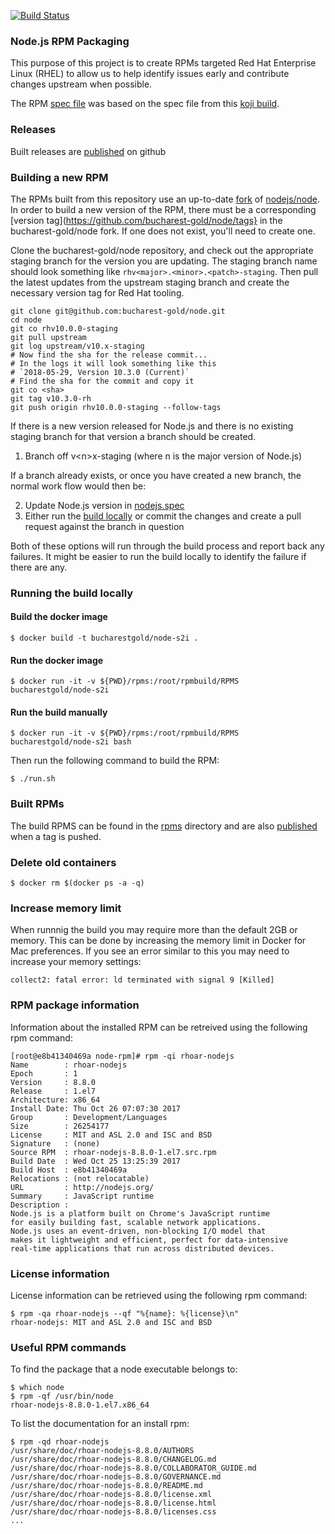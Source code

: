 [![Build Status](https://travis-ci.org/bucharest-gold/node-rpm.svg?branch=master)](https://travis-ci.org/bucharest-gold/node-rpm)

### Node.js RPM Packaging
This purpose of this project is to create RPMs targeted Red Hat Enterprise Linux (RHEL) to allow us to help identify issues
early and contribute changes upstream when possible.

The RPM [spec file](./src/nodejs.spec) was based on the spec file from this
[koji build](https://koji.fedoraproject.org/koji/buildinfo?buildID=861930).

### Releases 
Built releases are [published][] on github

### Building a new RPM
The RPMs built from this repository use an up-to-date [fork](https://github.com/bucharest-gold/node) of 
[nodejs/node](https://github.com/nodejs/node).
In order to build a new version of the RPM, there must be a corresponding 
[version tag](https://github.com/bucharest-gold/node/tags} in the bucharest-gold/node fork. If one does
not exist, you'll need to create one.

Clone the bucharest-gold/node repository, and check out the appropriate staging branch for the version you
are updating. The staging branch name should look something like `rhv<major>.<minor>.<patch>-staging`.
Then pull the latest updates from the upstream staging branch and create the necessary version tag for
Red Hat tooling.

```shell
git clone git@github.com:bucharest-gold/node.git
cd node
git co rhv10.0.0-staging
git pull upstream
git log upstream/v10.x-staging 
# Now find the sha for the release commit...
# In the logs it will look something like this
# `2018-05-29, Version 10.3.0 (Current)`
# Find the sha for the commit and copy it
git co <sha>
git tag v10.3.0-rh
git push origin rhv10.0.0-staging --follow-tags
```

If there is a new version released for Node.js and there is no existing staging branch for that version
a branch should be created.

1. Branch off v&lt;n&gt;x-staging (where n is the major version of Node.js) 

If a branch already exists, or once you have created a new branch, the normal work flow would then be:

2. Update Node.js version in [nodejs.spec](./src/nodejs.spec)
3. Either run the [build locally](#running-the-build-locally) or
  commit the changes and create a pull request against the branch in question

Both of these options will run through the build process and report back any failures. It might be
easier to run the build locally to identify the failure if there are any.

### Running the build locally

#### Build the docker image

    $ docker build -t bucharestgold/node-s2i .

#### Run the docker image

    $ docker run -it -v ${PWD}/rpms:/root/rpmbuild/RPMS bucharestgold/node-s2i

#### Run the build manually

    $ docker run -it -v ${PWD}/rpms:/root/rpmbuild/RPMS bucharestgold/node-s2i bash

Then run the following command to build the RPM:

    $ ./run.sh

### Built RPMs
The build RPMS can be found in the [rpms](./rpms) directory and are also [published][] when a tag is pushed.

### Delete old containers

    $ docker rm $(docker ps -a -q)

### Increase memory limit
When runnnig the build you may require more than the default 2GB or memory.
This can be done by increasing the memory limit in Docker for Mac preferences.
If you see an error similar to this you may need to increase your memory settings:

    collect2: fatal error: ld terminated with signal 9 [Killed]

### RPM package information
Information about the installed RPM can be retreived using the following rpm command:
```console
[root@e8b41340469a node-rpm]# rpm -qi rhoar-nodejs 
Name        : rhoar-nodejs
Epoch       : 1
Version     : 8.8.0
Release     : 1.el7
Architecture: x86_64
Install Date: Thu Oct 26 07:07:30 2017
Group       : Development/Languages
Size        : 26254177
License     : MIT and ASL 2.0 and ISC and BSD
Signature   : (none)
Source RPM  : rhoar-nodejs-8.8.0-1.el7.src.rpm
Build Date  : Wed Oct 25 13:25:39 2017
Build Host  : e8b41340469a
Relocations : (not relocatable)
URL         : http://nodejs.org/
Summary     : JavaScript runtime
Description :
Node.js is a platform built on Chrome's JavaScript runtime
for easily building fast, scalable network applications.
Node.js uses an event-driven, non-blocking I/O model that
makes it lightweight and efficient, perfect for data-intensive
real-time applications that run across distributed devices.
```
### License information
License information can be retrieved using the following rpm command:

    $ rpm -qa rhoar-nodejs --qf "%{name}: %{license}\n"
    rhoar-nodejs: MIT and ASL 2.0 and ISC and BSD

### Useful RPM commands
To find the package that a node executable belongs to:

    $ which node
    $ rpm -qf /usr/bin/node
    rhoar-nodejs-8.8.0-1.el7.x86_64

To list the documentation for an install rpm:

    $ rpm -qd rhoar-nodejs
    /usr/share/doc/rhoar-nodejs-8.8.0/AUTHORS
    /usr/share/doc/rhoar-nodejs-8.8.0/CHANGELOG.md
    /usr/share/doc/rhoar-nodejs-8.8.0/COLLABORATOR_GUIDE.md
    /usr/share/doc/rhoar-nodejs-8.8.0/GOVERNANCE.md
    /usr/share/doc/rhoar-nodejs-8.8.0/README.md
    /usr/share/doc/rhoar-nodejs-8.8.0/license.xml
    /usr/share/doc/rhoar-nodejs-8.8.0/license.html
    /usr/share/doc/rhoar-nodejs-8.8.0/licenses.css
    ...

[published]: https://github.com/bucharest-gold/node-rpm/releases

